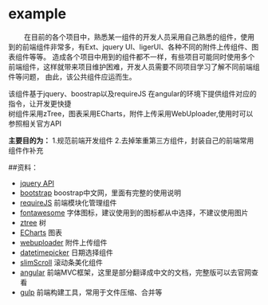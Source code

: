 # example


&#160; &#160; &#160; &#160; 在目前的各个项目中，熟悉某一组件的开发人员采用自己熟悉的组件，使用到的前端组件非常多，有Ext、jquery UI、ligerUI、各种不同的附件上传组件、图表组件等等。
造成各个项目中用到的组件都不一样，有些项目可能同时使用多个前端组件，这样就带来项目维护困难，开发人员需要不同项目学习了解不同前端组件等问题，
由此，该公共组件应运而生。

该组件基于jquery、boostrap以及requireJS
在angular的环境下提供组件对应的指令，让开发更快捷  
树组件采用zTree，图表采用ECharts，附件上传采用WebUploader,使用时可以参照相关官方API

**主要目的为：**
1.规范前端开发组件
2.去掉笨重第三方组件，封装自己的前端常用组件作补充


##资料：
* [jquery API](http://tool.oschina.net/apidocs/apidoc?api=jquery)
* [bootstrap](http://v3.bootcss.com/) boostrap中文网，里面有完整的使用说明
* [requireJS](http://www.requirejs.cn/)  前端模块化管理组件
* [fontawesome](http://fontawesome.io/icons/)  字体图标，建议使用到的图标都从中选择，不建议使用图片
* [ztree](http://www.ztree.me/v3/main.php#_zTreeInfo)  树
* [ECharts](http://echarts.baidu.com/  )  图表
* [webuploader](http://fex.baidu.com/webuploader/ ) 附件上传组件
* [datetimepicker](http://www.bootcss.com/p/bootstrap-datetimepicker/) 日期选择组件
* [slimScroll](http://rocha.la/jQuery-slimScroll) 滚动条美化组件
* [angular](http://www.ngnice.com/docs/guide) 前端MVC框架，这里是部分翻译成中文的文档，完整版可以去官网查看
* [gulp](http://gulpjs.com/) 前端构建工具，常用于文件压缩、合并等